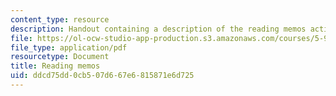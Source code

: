 ```yaml
---
content_type: resource
description: Handout containing a description of the reading memos activity.
file: https://ol-ocw-studio-app-production.s3.amazonaws.com/courses/5-95j-teaching-college-level-science-and-engineering-spring-2009/ddcd75dd0cb507d667e6815871e6d725_MIT5_95js09_res03.pdf
file_type: application/pdf
resourcetype: Document
title: Reading memos
uid: ddcd75dd-0cb5-07d6-67e6-815871e6d725
---
```

